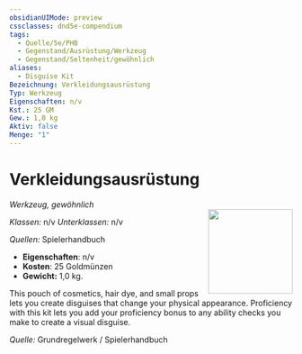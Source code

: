 ```yaml
---
obsidianUIMode: preview
cssclasses: dnd5e-compendium
tags:
  - Quelle/5e/PHB
  - Gegenstand/Ausrüstung/Werkzeug
  - Gegenstand/Seltenheit/gewöhnlich
aliases:
  - Disguise Kit
Bezeichnung: Verkleidungsausrüstung
Typ: Werkzeug
Eigenschaften: n/v 
Kst.: 25 GM
Gew.: 1,0 kg
Aktiv: false
Menge: "1"
---
```

# Verkleidungsausrüstung
*Werkzeug, gewöhnlich*   
<img src="Symbolik/Gegenstände.webp" align="right" width="150">

_Klassen:_ n/v 
_Unterklassen:_  n/v

_Quellen:_ Spielerhandbuch

- **Eigenschaften**: n/v
- **Kosten**: 25 Goldmünzen
- **Gewicht:** 1,0 kg.

This pouch of cosmetics, hair dye, and small props lets you create disguises that change your physical appearance. Proficiency with this kit lets you add your proficiency bonus to any ability checks you make to create a visual disguise.

*Quelle:* Grundregelwerk / Spielerhandbuch